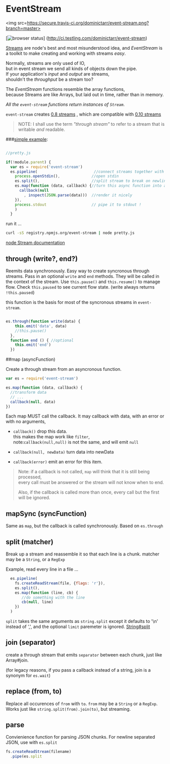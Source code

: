 # EventStream

<img src=https://secure.travis-ci.org/dominictarr/event-stream.png?branch=master>

[![browser status](http://ci.testling.com/dominictarr/event-stream.png)]
(http://ci.testling.com/dominictarr/event-stream)

[Streams](http://nodejs.org/api/stream.html "Stream") are node's best and most misunderstood idea, and 
_<em>EventStream</em>_ is a toolkit to make creating and working with streams <em>easy</em>.  

Normally, streams are only used of IO,  
but in event stream we send all kinds of objects down the pipe.  
If your application's <em>input</em> and <em>output</em> are streams,  
shouldn't the <em>throughput</em> be a stream too?  

The *EventStream* functions resemble the array functions,  
because Streams are like Arrays, but laid out in time, rather than in memory.  

<em>All the `event-stream` functions return instances of `Stream`</em>.

`event-stream` creates 
[0.8 streams](https://github.com/joyent/node/blob/v0.8/doc/api/stream.markdown)
, which are compatible with [0.10 streams](http://nodejs.org/api/stream.html "Stream")

>NOTE: I shall use the term <em>"through stream"</em> to refer to a stream that is writable <em>and</em> readable.  

###[simple example](https://github.com/dominictarr/event-stream/blob/master/examples/pretty.js):

``` js

//pretty.js

if(!module.parent) {
  var es = require('event-stream')
  es.pipeline(                         //connect streams together with `pipe`
    process.openStdin(),              //open stdin
    es.split(),                       //split stream to break on newlines
    es.map(function (data, callback) {//turn this async function into a stream
      callback(null
        , inspect(JSON.parse(data)))  //render it nicely
    }),
    process.stdout                    // pipe it to stdout !
    )
  }
```
run it ...

``` bash  
curl -sS registry.npmjs.org/event-stream | node pretty.js
```
 
[node Stream documentation](http://nodejs.org/api/stream.html)

## through (write?, end?)

Reemits data synchronously. Easy way to create syncronous through streams.
Pass in an optional `write` and `end` methods. They will be called in the 
context of the stream. Use `this.pause()` and `this.resume()` to manage flow.
Check `this.paused` to see current flow state. (write always returns `!this.paused`)

this function is the basis for most of the syncronous streams in `event-stream`.

``` js

es.through(function write(data) {
    this.emit('data', data)
    //this.pause() 
  },
  function end () { //optional
    this.emit('end')
  })

```

##map (asyncFunction)

Create a through stream from an asyncronous function.  

``` js
var es = require('event-stream')

es.map(function (data, callback) {
  //transform data
  // ...
  callback(null, data)
})

```

Each map MUST call the callback. It may callback with data, with an error or with no arguments, 

  * `callback()` drop this data.  
    this makes the map work like `filter`,  
    note:`callback(null,null)` is not the same, and will emit `null`

  * `callback(null, newData)` turn data into newData
    
  * `callback(error)` emit an error for this item.

>Note: if a callback is not called, `map` will think that it is still being processed,   
>every call must be answered or the stream will not know when to end.  
>
>Also, if the callback is called more than once, every call but the first will be ignored.

## mapSync (syncFunction)

Same as `map`, but the callback is called synchronously. Based on `es.through`

## split (matcher)

Break up a stream and reassemble it so that each line is a chunk. matcher may be a `String`, or a `RegExp` 

Example, read every line in a file ...

``` js
  es.pipeline(
    fs.createReadStream(file, {flags: 'r'}),
    es.split(),
    es.map(function (line, cb) {
       //do something with the line 
       cb(null, line)
    })
  )

```

`split` takes the same arguments as `string.split` except it defaults to '\n' instead of ',', and the optional `limit` paremeter is ignored.
[String#split](https://developer.mozilla.org/en/JavaScript/Reference/Global_Objects/String/split)

## join (separator)

create a through stream that emits `separator` between each chunk, just like Array#join.

(for legacy reasons, if you pass a callback instead of a string, join is a synonym for `es.wait`)

## replace (from, to)

Replace all occurences of `from` with `to`. `from` may be a `String` or a `RegExp`.  
Works just like `string.split(from).join(to)`, but streaming.


## parse

Convienience function for parsing JSON chunks. For newline separated JSON,
use with `es.split`

``` js
fs.createReadStream(filename)
  .pipe(es.split